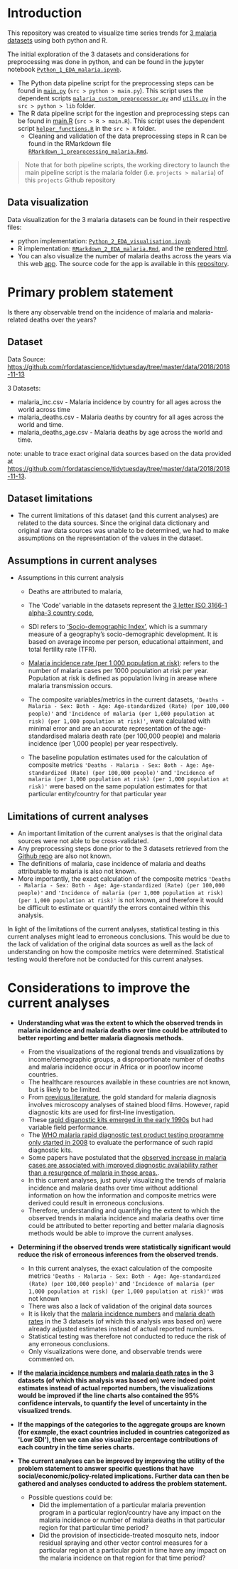 # Introduction

This repository was created to visualize time series trends for [3 malaria datasets](https://github.com/rfordatascience/tidytuesday/tree/master/data/2018/2018-11-13) using both python and R. 



The initial exploration of the 3 datasets and considerations for preprocessing was done in python, and can be found in the jupyter notebook [`Python_1_EDA_malaria.ipynb`](analysis/Python_1_EDA_malaria.ipynb). 

- The Python data pipeline script for the preprocessing steps can be found in [`main.py`](src/python/main.py) (`src > python > main.py`). This script uses the dependent scripts [`malaria_custom_preprocessor.py`](src/python/lib/malaria_custom_preprocessor.py) and [`utils.py`](src/python/lib/utils.py) in the `src > python > lib` folder. 
- The R data pipeline script for the ingestion and preprocessing steps can be found in [main.R](src/R/main.R) (`src > R > main.R`). This script uses the dependent script [`helper_functions.R`](src/R/helper_functions.R) in the `src > R` folder. 
  - Cleaning and validation of the data preprocessing steps in R can be found in the RMarkdown file [`RMarkdown_1_preprocessing_malaria.Rmd`](analysis/RMarkdown_1_preprocessing_malaria.Rmd).

> Note that for both pipeline scripts, the working directory to launch the main pipeline script is the malaria folder (i.e. `projects > malaria`) of this `projects` Github repository



## Data visualization  

Data visualization for the 3 malaria datasets can be found in their respective files:

- python implementation: [`Python_2_EDA_visualisation.ipynb`](analysis/Python_2_EDA_visualisation.ipynb)
- R implementation: [`RMarkdown_2_EDA_malaria.Rmd`](analysis/RMarkdown_2_EDA_malaria.Rmd), and the [rendered html](https://htmlpreview.github.io/?https://github.com/py3lee/projects/blob/main/malaria/analysis/RMarkdown_2_EDA_malaria.html).
- You can also visualize the number of malaria deaths across the years via this web [app](https://malariadatasets.herokuapp.com). The source code for the app is available in this [repository](https://github.com/py3lee/malariaapp). 



# Primary problem statement

Is there any observable trend on the incidence of malaria and malaria-related deaths over the years?



## Dataset

Data Source: https://github.com/rfordatascience/tidytuesday/tree/master/data/2018/2018-11-13

3 Datasets:

- malaria_inc.csv - Malaria incidence by country for all ages across the world across time
- malaria_deaths.csv - Malaria deaths by country for all ages across the world and time.
- malaria_deaths_age.csv - Malaria deaths by age across the world and time.

note: unable to trace exact original data sources based on the data provided at https://github.com/rfordatascience/tidytuesday/tree/master/data/2018/2018-11-13.



## Dataset limitations

- The current limitations of this dataset (and this current analyses) are related to the data sources. Since the original data dictionary and original raw data sources was unable to be determined, we had to make assumptions on the representation of the values in the dataset.

  

## Assumptions in current analyses

- Assumptions in this current analysis

  - Deaths are attributed to malaria,

  - The ‘Code’ variable in the datasets represent the [3 letter ISO 3166-1 alpha-3 country code](https://en.wikipedia.org/wiki/ISO_3166-1_alpha-3),

  - SDI refers to [‘Socio-demographic Index’](http://ghdx.healthdata.org/record/ihme-data/gbd-2015-socio-demographic-index-sdi-1980–2015), which is a summary measure of a geography’s socio-demographic development. It is based on average income per person, educational attainment, and total fertility rate (TFR).

  - [Malaria incidence rate (per 1 000 population at risk)](https://www.who.int/data/gho/indicator-metadata-registry/imr-details/4670): refers to the number of malaria cases per 1000 population at risk per year. Population at risk is defined as population living in arease where malaria transmission occurs.

  - The composite variables/metrics in the current datasets, `'Deaths - Malaria - Sex: Both - Age: Age-standardized (Rate) (per 100,000 people)'` and `'Incidence of malaria (per 1,000 population at risk) (per 1,000 population at risk)'`, were calculated with minimal error and are an accurate representation of the age-standardised malaria death rate (per 100,000 people) and malaria incidence (per 1,000 people) per year respectively.

  - The baseline population estimates used for the calculation of composite metrics `'Deaths - Malaria - Sex: Both - Age: Age-standardized (Rate) (per 100,000 people)'` and `'Incidence of malaria (per 1,000 population at risk) (per 1,000 population at risk)'` were based on the same population estimates for that particular entity/country for that particular year

    

## Limitations of current analyses

- An important limitation of the current analyses is that the original data sources were not able to be cross-validated.
- Any preprocessing steps done prior to the 3 datasets retrieved from the [Github repo](https://github.com/rfordatascience/tidytuesday/tree/master/data/2018/2018-11-13) are also not known.
- The definitions of malaria, case incidence of malaria and deaths attributable to malaria is also not known.
- More importantly, the exact calculation of the composite metrics `'Deaths - Malaria - Sex: Both - Age: Age-standardized (Rate) (per 100,000 people)'` and `'Incidence of malaria (per 1,000 population at risk) (per 1,000 population at risk)'` is not known, and therefore it would be difficult to estimate or quantify the errors contained within this analysis.

In light of the limitations of the current analyses, statistical testing in this current analyses might lead to erroneous conclusions. This would be due to the lack of validation of the original data sources as well as the lack of understanding on how the composite metrics were determined. Statistical testing would therefore not be conducted for this current analyses.



# Considerations to improve the current analyses



- **Understanding what was the extent to which the observed trends in malaria incidence and malaria deaths over time could be attributed to better reporting and better malaria diagnosis methods.**
  
  - From the visualizations of the regional trends and visualizations by income/demographic groups, a disproportionate number of deaths and malaria incidence occur in Africa or in poor/low income countries.  
  - The healthcare resources available in these countries are not known, but is likely to be limited.  
  - From [previous literature](https://www.thelancet.com/journals/lancet/article/PIIS0140-6736(18)30324-6/fulltext), the gold standard for malaria diagnosis involves microscopy analyses of stained blood films. However, rapid diagnostic kits are used for first-line investigation.
  - These [rapid diganostic kits emerged in the early 1990s](https://malariajournal.biomedcentral.com/articles/10.1186/s12936-019-3028-z) but had variable field performance.
  - The [WHO malaria rapid diagnostic test product testing programme only started in 2008](https://malariajournal.biomedcentral.com/articles/10.1186/s12936-019-3028-z) to evaluate the performance of such rapid diagnostic kits.  
  - Some papers have postulated that the [observed increase in malaria cases are associated with improved diagnostic availability rather than a resurgence of malaria in those areas.](https://www.ncbi.nlm.nih.gov/pmc/articles/PMC6658057). 
  - In this current analyses, just purely visualizing the trends of malaria incidence and malaria deaths over time without additional information on how the information and composite metrics were derived could result in erroneous conclusions. 
  - Therefore, understanding and quantifying the extent to which the observed trends in malaria incidence and malaria deaths over time could be attributed to better reporting and better malaria diagnosis methods would be able to improve the current analyses. 
  
  
  
- **Determining if the observed trends were statistically significant would reduce the risk of erroneous inferences from the observed trends.**
  - In this current analyses, the exact calculation of the composite metrics `'Deaths - Malaria - Sex: Both - Age: Age-standardized (Rate) (per 100,000 people)'` and `'Incidence of malaria (per 1,000 population at risk) (per 1,000 population at risk)'` was not known
  - There was also a lack of validation of the original data sources
  - It is likely that the [malaria incidence numbers](https://www.who.int/data/gho/indicator-metadata-registry/imr-details/4670) and [malaria death rates](https://www.who.int/data/gho/indicator-metadata-registry/imr-details/16) in the 3 datasets (of which this analysis was based on) were already adjusted estimates instead of actual reported numbers.
  - Statistical testing was therefore not conducted to reduce the risk of any erroneous conclusions.
  - Only visualizations were done, and observable trends were commented on.

  

- **If the [malaria incidence numbers](https://www.who.int/data/gho/indicator-metadata-registry/imr-details/4670) and [malaria death rates](https://www.who.int/data/gho/indicator-metadata-registry/imr-details/16) in the 3 datasets (of which this analysis was based on) were indeed point estimates instead of actual reported numbers, the visualizations would be improved if the line charts also contained the 95% confidence intervals, to quantify the level of uncertainty in the visualized trends**.



- **If the mappings of the categories to the aggregate groups are known (for example, the exact countries included in countries categorized as 'Low SDI'), then we can also visualize percentage contributions of each country in the time series charts.** 



- **The current analyses can be improved by improving the utility of the problem statement to answer specific questions that have social/economic/policy-related implications. Further data can then be gathered and analyses conducted to address the problem statement.**

  

  - Possible questions could be:
    - Did the implementation of a particular malaria prevention program in a particular region/country have any impact on the malaria incidence or number of malaria deaths in that particular region for that particular time period?
    - Did the provision of insecticide-treated mosquito nets, indoor residual spraying and other vector control measures for a particular region at a particular point in time have any impact on the malaria incidence on that region for that time period?
